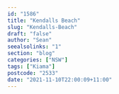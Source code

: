 ```yaml
---
id: "1586"
title: "Kendalls Beach"
slug: "Kendalls-Beach"
draft: "false"
author: "Sean"
seealsolinks: "1"
section: "blog"
categories: ["NSW"]
tags: ["Kiama"]
postcode: "2533"
date: "2021-11-10T22:00:09+11:00"
---
```

